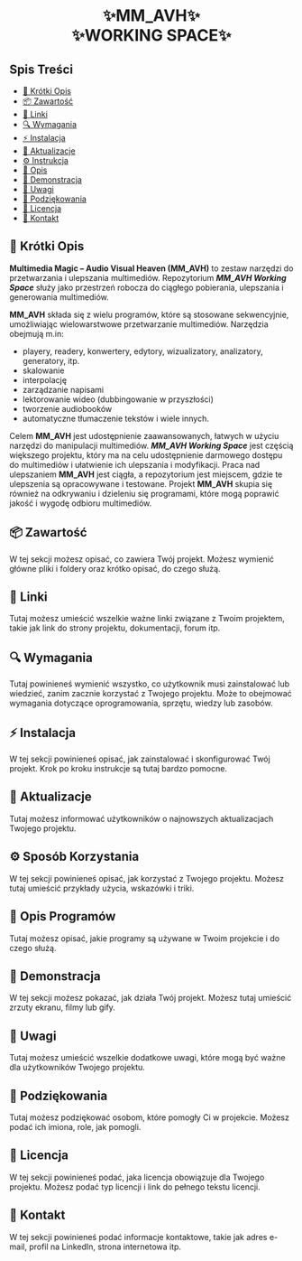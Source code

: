 # <p align="center">✨MM_AVH✨<br>✨WORKING SPACE✨</p>

## Spis Treści

- [📝 Krótki Opis](#-krótki-opis)
- [📦 Zawartość](#-zawartość)
- [🔗 Linki](#-linki)
- [🔍 Wymagania](#-wymagania)
- [⚡ Instalacja](#-instalacja-windows)
- [📢 Aktualizacje](#-aktualizacje)
- [⚙️ Instrukcja](#-sposób-korzystania)
- [📝 Opis](#-opis-programów)
- [📸 Demonstracja](#-demonstracja)
- [📌 Uwagi](#-uwagi)
- [🙏 Podziękowania](#-podziękowania)
- [📄 Licencja](#-licencja)
- [📧 Kontakt](#-kontakt)

## 📝 Krótki Opis

**Multimedia Magic – Audio Visual Heaven (MM_AVH)** to zestaw narzędzi do przetwarzania i ulepszania multimediów. Repozytorium **_MM_AVH Working Space_** służy jako przestrzeń robocza do ciągłego pobierania, ulepszania i generowania multimediów.

**MM_AVH** składa się z wielu programów, które są stosowane sekwencyjnie, umożliwiając wielowarstwowe przetwarzanie multimediów. Narzędzia obejmują m.in:

- playery, readery, konwertery, edytory, wizualizatory, analizatory, generatory, itp.
- skalowanie
- interpolację
- zarządzanie napisami
- lektorowanie wideo (dubbingowanie w przyszłości)
- tworzenie audiobooków
- automatyczne tłumaczenie tekstów
  i wiele innych.

Celem **MM_AVH** jest udostępnienie zaawansowanych, łatwych w użyciu narzędzi do manipulacji multimediów. ***MM_AVH Working Space*** jest częścią większego projektu, który ma na celu udostępnienie darmowego dostępu do multimediów i ułatwienie ich ulepszania i modyfikacji. Praca nad ulepszaniem **MM_AVH** jest ciągła, a repozytorium jest miejscem, gdzie te ulepszenia są opracowywane i testowane. Projekt **MM_AVH** skupia się również na odkrywaniu i dzieleniu się programami, które mogą poprawić jakość i wygodę odbioru multimediów.

## 📦 Zawartość

W tej sekcji możesz opisać, co zawiera Twój projekt. Możesz wymienić główne pliki i foldery oraz krótko opisać, do czego służą.

## 🔗 Linki

Tutaj możesz umieścić wszelkie ważne linki związane z Twoim projektem, takie jak link do strony projektu, dokumentacji, forum itp.

## 🔍 Wymagania

Tutaj powinieneś wymienić wszystko, co użytkownik musi zainstalować lub wiedzieć, zanim zacznie korzystać z Twojego projektu. Może to obejmować wymagania dotyczące oprogramowania, sprzętu, wiedzy lub zasobów.

## ⚡ Instalacja

W tej sekcji powinieneś opisać, jak zainstalować i skonfigurować Twój projekt. Krok po kroku instrukcje są tutaj bardzo pomocne.

## 📢 Aktualizacje

Tutaj możesz informować użytkowników o najnowszych aktualizacjach Twojego projektu.

## ⚙️ Sposób Korzystania

W tej sekcji powinieneś opisać, jak korzystać z Twojego projektu. Możesz tutaj umieścić przykłady użycia, wskazówki i triki.

## 📝 Opis Programów

Tutaj możesz opisać, jakie programy są używane w Twoim projekcie i do czego służą.

## 📸 Demonstracja

W tej sekcji możesz pokazać, jak działa Twój projekt. Możesz tutaj umieścić zrzuty ekranu, filmy lub gify.

## 📌 Uwagi

Tutaj możesz umieścić wszelkie dodatkowe uwagi, które mogą być ważne dla użytkowników Twojego projektu.

## 🙏 Podziękowania

Tutaj możesz podziękować osobom, które pomogły Ci w projekcie. Możesz podać ich imiona, role, jak pomogli.

## 📄 Licencja

W tej sekcji powinieneś podać, jaka licencja obowiązuje dla Twojego projektu. Możesz podać typ licencji i link do pełnego tekstu licencji.

## 📧 Kontakt

W tej sekcji powinieneś podać informacje kontaktowe, takie jak adres e-mail, profil na LinkedIn, strona internetowa itp.

<!-- Instalation:
git clone https://github.com/MattyMroz/mm_avh_working_space.git
cd mm_avh
pip install -r requirements.txt -->
